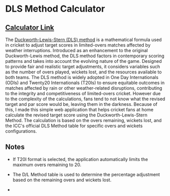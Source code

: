# DLS Method Calculator

## [Calculator Link](https://dls-calculator.vercel.app/)

The [Duckworth-Lewis-Stern (DLS) method](https://www.icc-cricket.com/about/cricket/rules-and-regulations/duckworth-lewis-stern) is a mathematical formula used in cricket to adjust target scores in limited-overs matches affected by weather interruptions. Introduced as an enhancement to the original Duckworth-Lewis method, the DLS method factors in contemporary scoring patterns and takes into account the evolving nature of the game. Designed to provide fair and realistic target adjustments, it considers variables such as the number of overs played, wickets lost, and the resources available to both teams. The DLS method is widely adopted in One Day Internationals (ODIs) and Twenty20 Internationals (T20Is) to ensure equitable outcomes in matches affected by rain or other weather-related disruptions, contributing to the integrity and competitiveness of limited-overs cricket. However due to the complexity of the calculations, fans tend to not know what the revised target and par score would be, leaving them in the darkness. Because of this, I made this simple web application that helps cricket fans at home calculate the revised target score using the Duckworth-Lewis-Stern Method. The calculation is based on the overs remaining, wickets lost, and the ICC's official DLS Method table for specific overs and wickets configurations.

## Notes

- If T20I format is selected, the application automatically limits the maximum overs remaining to 20.

- The D/L Method table is used to determine the percentage adjustment based on the remaining overs and wickets lost.

- 
